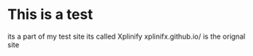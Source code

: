 # This is a test 
its a part of my test site 
its called Xplinify
xplinifx.github.io/ is the orignal site
